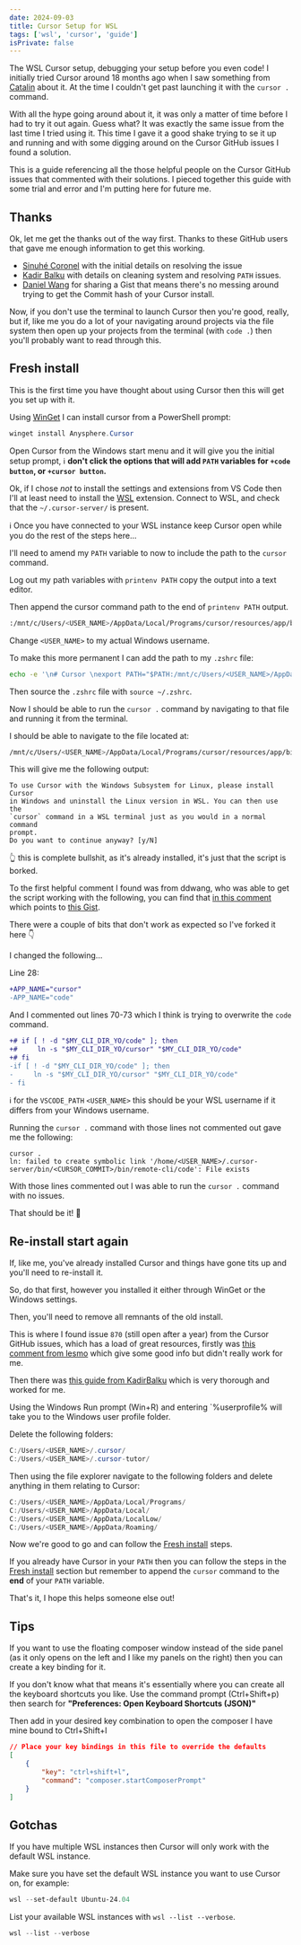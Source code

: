 ```yaml
---
date: 2024-09-03
title: Cursor Setup for WSL
tags: ['wsl', 'cursor', 'guide']
isPrivate: false
---
```


<script>
  import { Gist } from 'sveltekit-embed'
</script>

The WSL Cursor setup, debugging your setup before you even code! I
initially tried Cursor around 18 months ago when I saw something from
[Catalin](https://x.com/catalinmpit) about it. At the time I couldn't
get past launching it with the `cursor .` command.

With all the hype going around about it, it was only a matter of time
before I had to try it out again. Guess what? It was exactly the same
issue from the last time I tried using it. This time I gave it a good
shake trying to se it up and running and with some digging around on
the Cursor GitHub issues I found a solution.

This is a guide referencing all the those helpful people on the Cursor
GitHub issues that commented with their solutions. I pieced together
this guide with some trial and error and I'm putting here for future
me.

## Thanks

Ok, let me get the thanks out of the way first. Thanks to these GitHub
users that gave me enough information to get this working.

<!-- cSpell:ignore lesmo,KadirBalku,ddwang Sinuhé Coronel Kadir Balku -->

- [Sinuhé Coronel](https://github.com/lesmo) with the initial details
  on resolving the issue
- [Kadir Balku](https://github.com/KadirBalku) with details on
  cleaning system and resolving `PATH` issues.
- [Daniel Wang](https://github.com/ddwang) for sharing a Gist that
  means there's no messing around trying to get the Commit hash of
  your Cursor install.

Now, if you don't use the terminal to launch Cursor then you're good,
really, but if, like me you do a lot of your navigating around
projects via the file system then open up your projects from the
terminal (with `code .`) then you'll probably want to read through
this.

## Fresh install

This is the first time you have thought about using Cursor then this
will get you set up with it.

Using
[WinGet](https://learn.microsoft.com/en-us/windows/package-manager/winget)
I can install cursor from a PowerShell prompt:

<!-- cspell:ignore Anysphere userprofile -->

```powershell
winget install Anysphere.Cursor
```

Open Cursor from the Windows start menu and it will give you the
initial setup prompt, ℹ️ **don't click the options that will add
`PATH` variables for `+code button`, or `+cursor button`.**

Ok, if I chose _not_ to install the settings and extensions from VS
Code then I'll at least need to install the
[WSL](https://marketplace.visualstudio.com/items?itemName=ms-vscode-remote.remote-wsl)
extension. Connect to WSL, and check that the `~/.cursor-server/` is
present.

ℹ️ Once you have connected to your WSL instance keep Cursor open while
you do the rest of the steps here...

I'll need to amend my `PATH` variable to now to include the path to
the `cursor` command.

<!-- cSpell:ignore printenv -->

Log out my path variables with `printenv PATH` copy the output into a
text editor.

Then append the cursor command path to the end of `printenv PATH`
output.

```bash
:/mnt/c/Users/<USER_NAME>/AppData/Local/Programs/cursor/resources/app/bin
```

Change `<USER_NAME>` to my actual Windows username.

To make this more permanent I can add the path to my `.zshrc` file:

```bash
echo -e '\n# Cursor \nexport PATH="$PATH:/mnt/c/Users/<USER_NAME>/AppData/Local/Programs/cursor/resources/app/bin"' >> ~/.zshrc
```

Then source the `.zshrc` file with `source ~/.zshrc`.

Now I should be able to run the `cursor .` command by navigating to
that file and running it from the terminal.

I should be able to navigate to the file located at:

```bash
/mnt/c/Users/<USER_NAME>/AppData/Local/Programs/cursor/resources/app/bin/cursor
```

This will give me the following output:

```text
To use Cursor with the Windows Subsystem for Linux, please install Cursor
in Windows and uninstall the Linux version in WSL. You can then use the
`cursor` command in a WSL terminal just as you would in a normal command
prompt.
Do you want to continue anyway? [y/N]
```

👆 this is complete bullshit, as it's already installed, it's just
that the script is borked.

To the first helpful comment I found was from ddwang, who was able to
get the script working with the following, you can find that
[in this comment](https://github.com/getcursor/cursor/issues/807#issuecomment-1728885825)
which points to
[this Gist](https://gist.github.com/swayducky/8ba8f2db156c7f445d562cdc12c0ddb4).

There were a couple of bits that don't work as expected so I've forked
it here 👇

<Gist gistUri="spences10/b40b2d9b27f62a930b3e5fcc12b0f782" />

I changed the following...

Line 28:

```diff
+APP_NAME="cursor"
-APP_NAME="code"
```

And I commented out lines 70-73 which I think is trying to overwrite
the `code` command.

```diff
+# if [ ! -d "$MY_CLI_DIR_YO/code" ]; then
+#     ln -s "$MY_CLI_DIR_YO/cursor" "$MY_CLI_DIR_YO/code"
+# fi
-if [ ! -d "$MY_CLI_DIR_YO/code" ]; then
-     ln -s "$MY_CLI_DIR_YO/cursor" "$MY_CLI_DIR_YO/code"
- fi
```

ℹ️ for the `VSCODE_PATH` `<USER_NAME>` this should be your WSL
username if it differs from your Windows username.

Running the `cursor .` command with those lines not commented out gave
me the following:

```text
cursor .
ln: failed to create symbolic link '/home/<USER_NAME>/.cursor-server/bin/<CURSOR_COMMIT>/bin/remote-cli/code': File exists
```

With those lines commented out I was able to run the `cursor .`
command with no issues.

That should be it! 🎉

## Re-install start again

If, like me, you've already installed Cursor and things have gone tits
up and you'll need to re-install it.

So, do that first, however you installed it either through WinGet or
the Windows settings.

Then, you'll need to remove all remnants of the old install.

This is where I found issue `870` (still open after a year) from the
Cursor GitHub issues, which has a load of great resources, firstly was
[this comment from lesmo](https://github.com/getcursor/cursor/issues/870#issuecomment-1951864065)
which give some good info but didn't really work for me.

Then there was
[this guide from KadirBalku](https://github.com/getcursor/cursor/issues/870#issuecomment-2204635232)
which is very thorough and worked for me.

Using the Windows Run prompt (Win+R) and entering `%userprofile% will
take you to the Windows user profile folder.

Delete the following folders:

```powershell
C:/Users/<USER_NAME>/.cursor/
C:/Users/<USER_NAME>/.cursor-tutor/
```

Then using the file explorer navigate to the following folders and
delete anything in them relating to Cursor:

```powershell
C:/Users/<USER_NAME>/AppData/Local/Programs/
C:/Users/<USER_NAME>/AppData/Local/
C:/Users/<USER_NAME>/AppData/LocalLow/
C:/Users/<USER_NAME>/AppData/Roaming/
```

Now we're good to go and can follow the
[Fresh install](#fresh-install) steps.

If you already have Cursor in your `PATH` then you can follow the
steps in the [Fresh install](#fresh-install) section but remember to
append the `cursor` command to the **end** of your `PATH` variable.

That's it, I hope this helps someone else out!

## Tips

If you want to use the floating composer window instead of the side
panel (as it only opens on the left and I like my panels on the right)
then you can create a key binding for it.

If you don't know what that means it's essentially where you can
create all the keyboard shortcuts you like. Use the command prompt
(Ctrl+Shift+p) then search for **"Preferences: Open Keyboard Shortcuts
(JSON)"**

Then add in your desired key combination to open the composer I have
mine bound to Ctrl+Shift+l

```json
// Place your key bindings in this file to override the defaults
[
	{
		"key": "ctrl+shift+l",
		"command": "composer.startComposerPrompt"
	}
]
```

## Gotchas

If you have multiple WSL instances then Cursor will only work with the
default WSL instance.

Make sure you have set the default WSL instance you want to use Cursor
on, for example:

```powershell
wsl --set-default Ubuntu-24.04
```

List your available WSL instances with `wsl --list --verbose`.

```powershell
wsl --list --verbose
```
